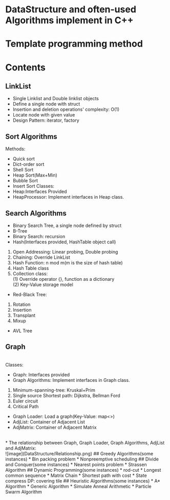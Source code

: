 # DataStructure and often-used Algorithms implement in C++
# Template programming method
# Contents
## LinkList
* Single Linklist and Double linklist objects
* Define a single node with struct
* Insertion and deletion operations' complexity: O(1)
* Locate node with given value
* Design Pattern: iterator, factory
## Sort Algorithms
Methods:<br/>
* Quick sort
* Dict-order sort
* Shell Sort
* Heap Sort(Max+Min)
* Bubble Sort
* Insert Sort
Classes:<br/>
* Heap:Interfaces Provided
* HeapProcessor: Implement interfaces in Heap class. 
## Search Algorithms
* Binary Search Tree, a single node defined by struct
* B-Tree
* Binary Search: recursion
* Hash(Interfaces provided, HashTable object call)<br/>
1. Open Addressing: Linear probing, Double probing<br/>
2. Chaining: Override LinkList<br/>
3. Hash Function: n mod m(m is the size of hash table)<br/>
4. Hash Table class<br/>
5. Collection class:<br/>
(1) Override operator {}, function as a dictionary<br/>
(2) Key-Value storage model<br/>
* Red-Black Tree:<br/>
1. Rotation<br/>
2. Insertion<br/>
3. Transplant<br/>
4. Mixup<br/>
* AVL Tree
## Graph
<br/>Classes:<br/>
* Graph: Interfaces provided
* Graph Algorithms: Implement interfaces in Graph class. <br/>
1. Minimum-spanning-tree: Kruskal+Prim<br/>
2. Single source Shortest path: Dijkstra, Bellman Ford<br/>
3. Euler circuit<br/>
4. Critical Path<br/>
* Graph Loader: Load a graph(Key-Value: map<>)
* AdjList: Container of Adjacent List
* AdjMatrix: Container of Adjacent Matrix
<br/>
* The relationship between Graph, Graph Loader, Graph Algorithms, AdjList and AdjMatrix:<br/>
![image](DataStructure/Relationship.png)
## Greedy Algorithms(some instances)
* Bin packing problem
* Nonpreemptive scheduling
## Divide and Conquer(some instances)
* Nearest points problem
* Strassen Algorithm
## Dynamic Programming(some instances)
* rod-cut
* Longest common sequence
* Matrix Chain
* Shortest path with cost
* State compress DP: covering tile
## Heuristic Algorithms(some instances)
* A* Algorithm
* Generic Algorithm
* Simulate Anneal Arithmetic
* Particle Swarm Algorithm

